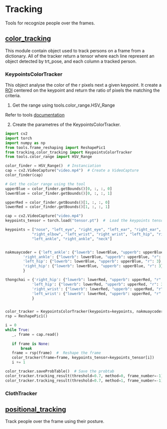 # Tracking

Tools for recognize people over the frames.

## [color_tracking](color_tracking.py)

This module contain object used to track persons on a frame from a dictionary.
All of the tracker return a tensor where each line represent an object detected by trt_pose, and each column a tracked person.

### KeypointsColorTracker

This object analyse the color of the r pixels next a given keypoint.
It create a [ROI](https://opencv-python-tutroals.readthedocs.io/en/latest/py_tutorials/py_core/py_basic_ops/py_basic_ops.html#image-roi)
centered on the keypoint and return the ratio of pixels the matching the criteria.

1) Get the range using tools.color_range.HSV_Range

Refer to tools [documentation](../tools/README.md)

2) Create the parametres of the KeypointsColorTracker.

 
 ```python
import cv2
import torch
import numpy as np
from tools.frame_reshaping import ReshapePic1
from tracking.color_tracking import KeypointsColorTracker
from tools.color_range import HSV_Range

color_finder = HSV_Range()  # Instanciation 
cap = cv2.VideoCapture("video.mp4")  # Create a VideoCapture
color_finder(cap)

# Get the color range using the tool
upperBlue = color_finder.getBounds()[0, :, :, 0]
lowerBlue = color_finder.getBounds()[0, :, :, 1]

upperRed = color_finder.getBounds()[1, :, :, 0]
lowerRed = color_finder.getBounds()[1, :, :, 1]

cap = cv2.VideoCapture("video.mp4")
keypoints_tensor = torch.load("tensor.pt")  #  Load the keypoints tensor of this video

keypoints = ["nose", "left_eye", "right_eye", "left_ear", "right_ear", "left_shoulder", "right_shoulder", "left_elbow",
             "right_elbow", "left_wrist", "right_wrist", "left_hip", "right_hip", "left_knee", "right_knee",
             "left_ankle", "right_ankle", "neck"]


nakmuaycoder = {'left_ankle': {"lowerb": lowerBlue, "upperb": upperBlue, "r": 3},
         'right_ankle': {"lowerb": lowerBlue, "upperb": upperBlue, "r": 3},
         'left_hip': {"lowerb": lowerBlue, "upperb": upperBlue, "r": 3},
         'right_hip': {"lowerb": lowerBlue, "upperb": upperBlue, "r": 3}
         }

thongchai = {'right_hip': {"lowerb": lowerRed, "upperb": upperRed, "r": 3},
             'left_hip': {"lowerb": lowerRed, "upperb": upperRed, "r": 3},
             'right_wrist': {"lowerb": lowerRed, "upperb": upperRed, "r": 3},
             'left_wrist': {"lowerb": lowerRed, "upperb": upperRed, "r": 3}
             }


color_tracker = KeypointsColorTracker(keypoints=keypoints, nakmuaycoder=nakmuaycoder, thongchai=thongchai)
rsp = ReshapePic1()

i = 0
while True:
    _, frame = cap.read()
    
    if frame is None:
        break
    frame = rsp(frame)  #  Reshape the frame
    color_tracker(frame=frame, keypoints_tensor=keypoints_tensor[i])
    i += 1

color_tracker.saveProbTable()  # Save the probtab
color_tracker.tracking_result(threshold=0.7, method=0, frame_number=-1)  #Return for each col the row of max prob
color_tracker.tracking_result(threshold=0.7, method=1, frame_number=-1)  # Return for each row the index of maximal prob


``` 


### ClothTracker


## [positional_tracking](tracking/positional_tracking.py)

Track people over the frame using their posture.




